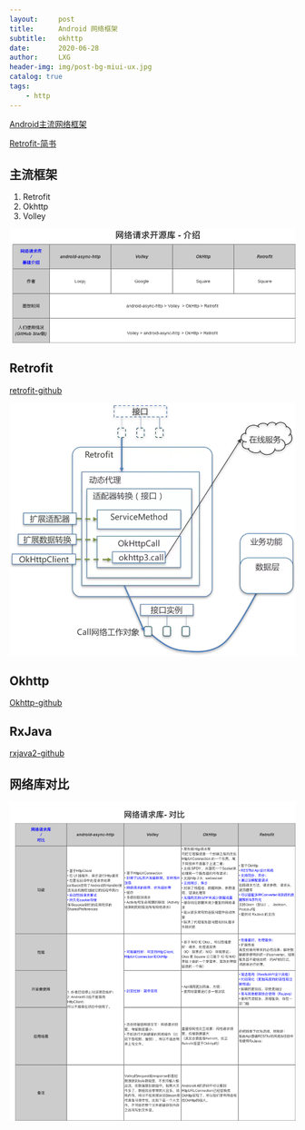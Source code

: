 ```yaml
---
layout:     post
title:      Android 网络框架
subtitle:   okhttp
date:       2020-06-28
author:     LXG
header-img: img/post-bg-miui-ux.jpg
catalog: true
tags:
    - http
---
```


[Android主流网络框架](https://www.jianshu.com/p/7a970db4e7cf)

[Retrofit-简书](https://www.jianshu.com/p/3d065939aa54)

## 主流框架

1. Retrofit
2. Okhttp
3. Volley

![http_request](/images/http/http_request.jpeg)

## Retrofit

[retrofit-github](https://square.github.io/retrofit/)

![Retrofit](/images/http/retrofit.webp)


## Okhttp

[Okhttp-github](https://square.github.io/okhttp/)

## RxJava

[rxjava2-github](https://github.com/topics/rxjava2)

## 网络库对比

![http_compare](/images/http/http_compare.jpeg)
